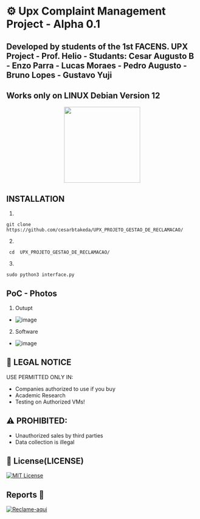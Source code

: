 # ⚙️ Upx Complaint Management Project - Alpha 0.1

## Developed by students of the 1st FACENS. UPX Project - Prof. Helio - Studants: Cesar Augusto B - Enzo Parra - Lucas Moraes - Pedro Augusto - Bruno Lopes - Gustavo Yuji
## Works only on LINUX Debian Version 12
<p align='center'>
<img src="" width=200 alt=""/></p>

##  INSTALLATION
1.
```
git clone https://github.com/cesarbtakeda/UPX_PROJETO_GESTAO_DE_RECLAMACAO/

```

2.

```
 cd  UPX_PROJETO_GESTAO_DE_RECLAMACAO/

```

3. 

```
sudo python3 interface.py

```

## PoC - Photos

1. Outupt
- ![image](https://github.com/user-attachments/assets/ea189624-d8a0-4e8d-bb40-4ccc586f14ae)

2. Software
- ![image](https://github.com/user-attachments/assets/c87de775-8b29-4deb-9925-9c49adc70ec3)


## 🔐 LEGAL NOTICE
USE PERMITTED ONLY IN:
- Companies authorized to use if you buy
- Academic Research
- Testing on Authorized VMs!
  
## ⚠️ PROHIBITED:
- Unauthorized sales by third parties
- Data collection is illegal


## 📜 License(LICENSE)
[![MIT License](https://img.shields.io/badge/License-MIT-red.svg)](https://github.com/cesarbtakeda/UPX_PROJETO_GESTAO_DE_RECLAMACAO/blob/main/LICENSE)


##  Reports 📱
[![Reclame-aqui](https://img.shields.io/badge/complain-_here-red)](https://github.com/cesarbtakeda/UPX_PROJETO_GESTAO_DE_RECLAMACAO/issues)  
